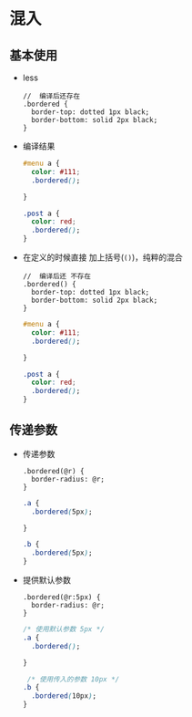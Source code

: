# 混入

## 基本使用

+ less

  ```less
  //  编译后还存在
  .bordered {
    border-top: dotted 1px black;
    border-bottom: solid 2px black;
  }
  ```

+ 编译结果

  ```css
  #menu a {
    color: #111;
    .bordered();

  }

  .post a {
    color: red;
    .bordered();
  }
  ```

+ 在定义的时候直接 加上括号(`()`)，纯粹的混合

  ```less
  //  编译后还 不存在
  .bordered() {
    border-top: dotted 1px black;
    border-bottom: solid 2px black;
  }
  ```

  ```css
  #menu a {
    color: #111;
    .bordered();

  }

  .post a {
    color: red;
    .bordered();
  }
  ```

## 传递参数

+ 传递参数

  ```less
  .bordered(@r) {
    border-radius: @r;
  }
  ```

  ```css
  .a {
    .bordered(5px);

  }

  .b {
    .bordered(5px);
  }
  ```

+ 提供默认参数

  ```less
  .bordered(@r:5px) {
    border-radius: @r;
  }
  ```

  ```css
  /* 使用默认参数 5px */
  .a {
    .bordered();

  }

   /* 使用传入的参数 10px */
  .b {
    .bordered(10px);
  }
  ```


